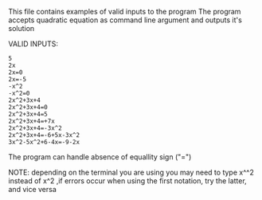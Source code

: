 This file contains examples of valid inputs to the program
The program accepts quadratic equation as command line argument and outputs it's solution

VALID INPUTS:
	
	5
	2x
	2x=0
	2x=-5
	-x^2
	-x^2=0
	2x^2+3x+4
	2x^2+3x+4=0
	2x^2+3x+4=5
	2x^2+3x+4=+7x
	2x^2+3x+4=-3x^2
	2x^2+3x+4=-6+5x-3x^2
	3x^2-5x^2+6-4x=-9-2x
	
The program can handle absence of equallity sign ("=")	

NOTE: depending on the terminal you are using you may need to type x^^2 instead of x^2 ,if errors occur when using the first notation,
try the latter, and vice versa 